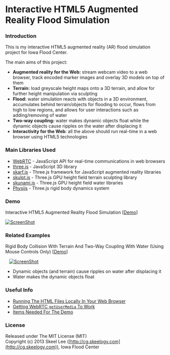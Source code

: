 Interactive HTML5 Augmented Reality Flood Simulation
====================================================

### Introduction

This is my interactive HTML5 augmented reality (AR) flood simulation project for Iowa Flood Center.

The main aims of this project:

* **Augmented reality for the Web:** stream webcam video to a web browser, track encoded marker images and overlay 3D models on top of them
* **Terrain:** load greyscale height maps onto a 3D terrain, and allow for further height manipulation via sculpting
* **Flood:** water simulation reacts with objects in a 3D environment, accumulates behind terrain/objects for flooding to occur, flows from high to low regions, and allows for user interactions such as adding/removing of water
* **Two-way coupling:** water makes dynamic objects float while the dynamic objects cause ripples on the water after displacing it
* **Interactivity for the Web**: all the above should run real-time in a web browser using HTML5 technologies

### Main Libraries Used

* [WebRTC](http://www.webrtc.org/) - JavaScript API for real-time communications in web browsers
* [three.js](http://threejs.org/) - JavaScript 3D library
* [skarf.js](http://cg.skeelogy.com/skarfjs/) - Three.js framework for JavaScript augmented reality libraries
* [skulpt.js](http://cg.skeelogy.com/skulptjs/) - Three.js GPU height field terrain sculpting library
* [skunami.js](http://cg.skeelogy.com/skunamijs/) - Three.js GPU height field water libraries
* [Physijs](http://chandlerprall.github.io/Physijs/) - Three.js rigid body dynamics system

### Demo

Interactive HTML5 Augmented Reality Flood Simulation [[Demo](http://skeelogy.github.io/ifc-ar-flood/demo.html)]

[![ScreenShot](http://skeelogy.github.io/ifc-ar-flood/screenshots/video_ifcArFlood_main.jpg)](http://www.youtube.com/watch?v=qEFH_r_X7kY)

### Related Examples

Rigid Body Collision With Terrain And Two-Way Coupling With Water (Using Mouse Controls Only) [[Demo](http://skeelogy.github.io/skunami.js/examples/skunami_twoWayCoupling.html)]

&nbsp;&nbsp;&nbsp;[![ScreenShot](http://skeelogy.github.io/skunami.js/screenshots/video_skunami_twoWayCoupling.jpg)](http://www.youtube.com/watch?v=f_6aTwP2lMg)

* Dynamic objects (and terrain) cause ripples on water after displacing it
* Water makes the dynamic objects float

### Useful Info

* [Running The HTML Files Locally In Your Web Browser](https://github.com/skeelogy/ifc-ar-flood/wiki/Running-The-HTML-Files-Locally-In-Your-Web-Browser)
* [Getting WebRTC `getUserMedia` To Work](https://github.com/skeelogy/ifc-ar-flood/wiki/Getting-WebRTC-getUserMedia-To-Work)
* [Items Needed For The Demo](https://github.com/skeelogy/ifc-ar-flood/wiki/Items-Needed-For-The-Demo)

### License

Released under The MIT License (MIT)<br/>
Copyright (c) 2013 Skeel Lee ([http://cg.skeelogy.com](http://cg.skeelogy.com)), Iowa Flood Center
